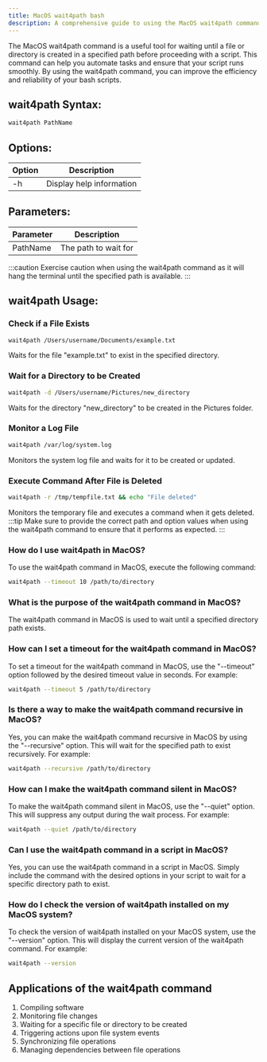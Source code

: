 ```yaml
---
title: MacOS wait4path bash
description: A comprehensive guide to using the MacOS wait4path command in your bash scripts.
---
```


The MacOS wait4path command is a useful tool for waiting until a file or directory is created in a specified path before proceeding with a script. This command can help you automate tasks and ensure that your script runs smoothly. By using the wait4path command, you can improve the efficiency and reliability of your bash scripts.

## wait4path Syntax:
```bash
wait4path PathName
```
## Options:
| Option | Description                         |
|--------|-------------------------------------|
| -h     | Display help information             |

## Parameters:
| Parameter | Description                           |
|-----------|---------------------------------------|
| PathName  | The path to wait for                  |

:::caution
Exercise caution when using the wait4path command as it will hang the terminal until the specified path is available.
:::

## wait4path Usage:
### Check if a File Exists
```bash
wait4path /Users/username/Documents/example.txt
```
Waits for the file "example.txt" to exist in the specified directory.

### Wait for a Directory to be Created
```bash
wait4path -d /Users/username/Pictures/new_directory
```
Waits for the directory "new_directory" to be created in the Pictures folder.

### Monitor a Log File
```bash
wait4path /var/log/system.log
```
Monitors the system log file and waits for it to be created or updated.

### Execute Command After File is Deleted
```bash
wait4path -r /tmp/tempfile.txt && echo "File deleted"
```
Monitors the temporary file and executes a command when it gets deleted.
:::tip
Make sure to provide the correct path and option values when using the wait4path command to ensure that it performs as expected.
:::

### How do I use wait4path in MacOS?
To use the wait4path command in MacOS, execute the following command:
```bash
wait4path --timeout 10 /path/to/directory
```

### What is the purpose of the wait4path command in MacOS?
The wait4path command in MacOS is used to wait until a specified directory path exists.

### How can I set a timeout for the wait4path command in MacOS?
To set a timeout for the wait4path command in MacOS, use the "--timeout" option followed by the desired timeout value in seconds. For example:
```bash
wait4path --timeout 5 /path/to/directory
```

### Is there a way to make the wait4path command recursive in MacOS?
Yes, you can make the wait4path command recursive in MacOS by using the "--recursive" option. This will wait for the specified path to exist recursively. For example:
```bash
wait4path --recursive /path/to/directory
```

### How can I make the wait4path command silent in MacOS?
To make the wait4path command silent in MacOS, use the "--quiet" option. This will suppress any output during the wait process. For example:
```bash
wait4path --quiet /path/to/directory
```

### Can I use the wait4path command in a script in MacOS?
Yes, you can use the wait4path command in a script in MacOS. Simply include the command with the desired options in your script to wait for a specific directory path to exist.

### How do I check the version of wait4path installed on my MacOS system?
To check the version of wait4path installed on your MacOS system, use the "--version" option. This will display the current version of the wait4path command. For example:
```bash
wait4path --version
```

## Applications of the wait4path command

1. Compiling software
2. Monitoring file changes
3. Waiting for a specific file or directory to be created
4. Triggering actions upon file system events
5. Synchronizing file operations
6. Managing dependencies between file operations